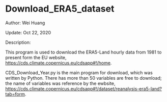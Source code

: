 # Download_ERA5_dataset
Author: Wei Huang

Update: Oct 22, 2020

Description:

This program is used to download the ERA5-Land hourly data from 1981 to present form the EU website, https://cds.climate.copernicus.eu/cdsapp#!/home.

CDS_Download_Year.py is the main program for download, which was written by Python. There has more than 50 variables are free to download; the name of variables was reference by the ewbsite, https://cds.climate.copernicus.eu/cdsapp#!/dataset/reanalysis-era5-land?tab=form.
